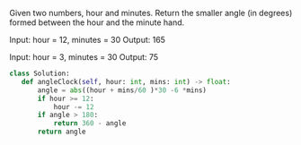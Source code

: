 Given two numbers, hour and minutes. Return the smaller angle (in degrees) formed between the hour and the minute hand.

Input: hour = 12, minutes = 30
Output: 165


Input: hour = 3, minutes = 30
Output: 75

 ```Python
class Solution:
    def angleClock(self, hour: int, mins: int) -> float:
        angle = abs((hour + mins/60 )*30 -6 *mins)
        if hour >= 12:
            hour -= 12
        if angle > 180:
            return 360 - angle
        return angle
 ```       
        
